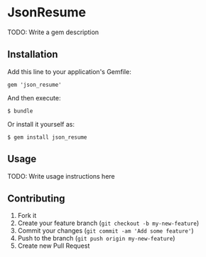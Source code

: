 # JsonResume

TODO: Write a gem description

## Installation

Add this line to your application's Gemfile:

    gem 'json_resume'

And then execute:

    $ bundle

Or install it yourself as:

    $ gem install json_resume

## Usage

TODO: Write usage instructions here

## Contributing

1. Fork it
2. Create your feature branch (`git checkout -b my-new-feature`)
3. Commit your changes (`git commit -am 'Add some feature'`)
4. Push to the branch (`git push origin my-new-feature`)
5. Create new Pull Request
